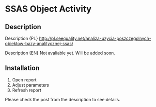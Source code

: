 # SSAS Object Activity

## Description
Description {PL}
http://pl.seequality.net/analiza-uzycia-poszczegolnych-obiektow-bazy-analitycznej-ssas/

Description {EN}
Not avaliable yet. Will be added soon.

## Installation
1. Open report
2. Adjust parameters
3. Refresh report

Please check the post from the description to see details.
